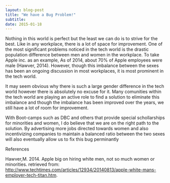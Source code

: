 ```yaml
---
layout: blog-post
title: "We have a Bug Problem!"
subtitle:
date: 2015-01-18
---
```


Nothing in this world is perfect but the least we can do is to strive for the best. Like in any workplace, there is a lot of space for improvement. One of the most significant problems noticed in the tech world is the drastic population difference between men and women in the workplace. To take Apple inc. as an example, As of 2014, about 70% of Apple employees were male (Hawver, 2014). However, though this imbalance between the sexes has been an ongoing discussion in most workplaces, it is most prominent in the tech world.

It may seem obvious why there is such a large gender difference in the tech world however there is absolutely no excuse for it. Many comunities within the tech world are playing an active role to find a solution to eliminate this imbalance and though the imbalance has been improved over the years, we still have a lot of room for improvement.

With Boot-camps such as DBC and others that provide special schollarships for minorities and women, I do believe that we are on the right path to the solution. By advertising more jobs directed towards women and also incentivizing companies to maintain a balanced ratio between the two sexes will also eventually allow us to fix this bug perminantly

References

Hawver,M. 2014. Apple big on hiring white men, not so much women or minorities. retrieved from: http://www.techtimes.com/articles/12934/20140813/apple-white-mans-employer-tech-titan.htm.